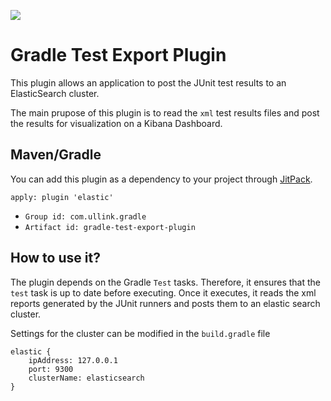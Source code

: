 [![](https://jitpack.io/v/Ullink/gradle-test-export-plugin.svg)](https://jitpack.io/#Ullink/gradle-test-export-plugin)


# Gradle Test Export Plugin
This plugin allows an application to post the JUnit test results to an ElasticSearch
cluster.

The main prupose of this plugin is to read the `xml` test results files and post
the results for visualization on a Kibana Dashboard.

## Maven/Gradle
You can add this plugin as a dependency to your project through [JitPack](https://jitpack.io/#Ullink/gradle-test-export-plugin).

```
apply: plugin 'elastic'
```
- `Group id: com.ullink.gradle`
- `Artifact id: gradle-test-export-plugin`

## How to use it?
The plugin depends on the Gradle `Test` tasks. Therefore, it ensures that the `test`
task is up to date before executing. Once it executes, it reads the xml reports generated
by the JUnit runners and posts them to an elastic search cluster.

Settings for the cluster can be modified in the `build.gradle` file

```
elastic {
    ipAddress: 127.0.0.1
    port: 9300
    clusterName: elasticsearch
}
```

